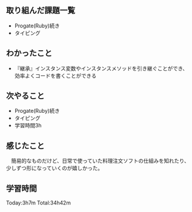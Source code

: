 ## 取り組んだ課題一覧
 - Progate(Ruby)続き
 - タイピング
## わかったこと
 - 『継承』インスタンス変数やインスタンスメソッドを引き継ぐことができ、効率よくコードを書くことができる
## 次やること
 - Progate(Ruby)続き
 - タイピング
 - 学習時間3h
## 感じたこと
　簡易的なものだけど、日常で使っていた料理注文ソフトの仕組みを知れたり、少しずつ形になっていくのが嬉しかった。
## 学習時間
Today:3h7m  Total:34h42m